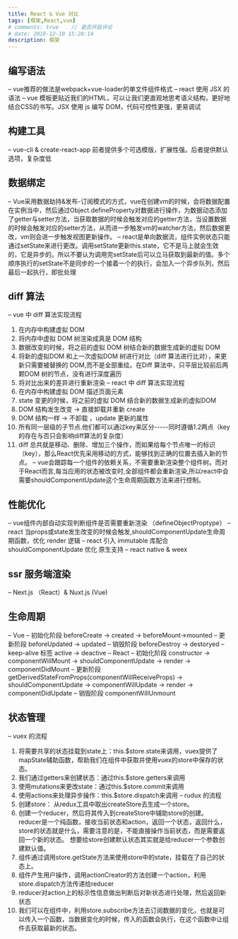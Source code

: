 ```yaml
---
title: React & Vue 对比
tags: [框架,React,vue]
# comments: true    // 是否开启评论
# date: 2018-12-10 15:28:14
description: 框架
---
```

## 编写语法
–	vue推荐的做法是webpack+vue-loader的单文件组件格式
–	react 使用 JSX 的语法
–	 vue 模板更贴近我们的HTML，可以让我们更直观地思考语义结构，更好地结合CSS的书写。JSX 使用 js 编写 DOM，代码可控性更强，更易调试
## 构建工具
–	vue-cli & create-react-app 前者提供多个可选模版，扩展性强。后者提供默认选项，复杂度低
## 数据绑定
–	Vue采用数据劫持&发布-订阅模式的方式，vue在创建vm的时候，会将数据配置在实例当中，然后通过Object.defineProperty对数据进行操作，为数据动态添加了getter与setter方法，当获取数据的时候会触发对应的getter方法，当设置数据的时候会触发对应的setter方法，从而进一步触发vm的watcher方法，然后数据更改，vm则会进一步触发视图更新操作。
–	react是单向数据流，组件实例状态只能通过setState来进行更改。调用setState更新this.state，它不是马上就会生效的，它是异步的。所以不要认为调用完setState后可以立马获取到最新的值。多个顺序执行的setState不是同步的一个接着一个的执行，会加入一个异步队列，然后最后一起执行，即批处理
## diff 算法
–	vue 中 diff 算法实现流程
  1.	在内存中构建虚拟 DOM
  2.	将内存中虚拟 DOM 树渲染成真是 DOM 结构
  3.	数据改变的时候，将之前的虚拟 DOM 树结合新的数据生成新的虚拟 DOM
  4.	将新的虚拟DOM 和上一次虚拟DOM 树进行对比（diff 算法进行比对），来更新只需要被替换的 DOM,而不是全部重绘。在Diff 算法中，只平层比较前后两颗DOM 树的节点，没有进行深度遍历
  5.	将对比出来的差异进行重新渲染
–	react 中 diff 算法实现流程
  1.	在内存中构建虚拟 DOM 描述页面元素
  2.	state 变更的时候，将之前的虚拟 DOM 结合新的数据生成新的虚拟DOM
  3.	DOM 结构发生改变 → 直接卸载并重新 create
  4.	DOM 结构一样 → 不卸载 ，update 更新的属性
  5.	所有同一层级的子节点.他们都可以通过key来区分-----同时遵循1.2两点（key的存在与否只会影响diff算法的复杂度）
  6.	diff 总共就是移动、删除、增加三个操作，而如果给每个节点唯一的标识（key），那么React优先采用移动的方式，能够找到正确的位置去插入新的节点。
–	vue会跟踪每一个组件的依赖关系，不需要重新渲染整个组件树。而对于React而言,每当应用的状态被改变时,全部组件都会重新渲染,所以react中会需要shouldComponentUpdate这个生命周期函数方法来进行控制。
## 性能优化
–	vue组件内部自动实现判断组件是否需要重新渲染 （defineObjectProptype）
–	react 当props或state发生改变的时候会触发,shouldComponentUpdate生命周期函数，优化 render 逻辑
–	react 引入 immutable 库配合 shouldComponentUpdate 优化
原生支持
–	react native & weex
## ssr 服务端渲染
–	Next.js （React）& Nuxt.js (Vue)
## 生命周期
–	Vue
–	初始化阶段 beforeCreate → created → beforeMount→mounted
–	更新阶段 beforeUpdated → updated
–	销毁阶段 beforeDestroy → destoryed
–	keep-alive 标签 active → deactive
–	React
–	初始化阶段 constructor → componentWillMount → shouldComponentUpdate → render → componentDidMount
–	更新阶段 getDerivedStateFromProps(componentWillReceiveProps) → shouldComponentUpdate → componentWillUpdate → render → componentDidUpdate
–	销毁阶段 componentWillUnmount
## 状态管理
–	vuex 的流程
1.	将需要共享的状态挂载到state上：this.$store.state来调用，vuex提供了mapState辅助函数，帮助我们在组件中获取并使用vuex的store中保存的状态。
2.	我们通过getters来创建状态：通过this.$store.getters来调用
3.	使用mutations来更改state：通过this.$store.commit来调用
4.	使用actions来处理异步操作：this.$store.dispatch来调用
–	rudux 的流程
1.	创建store： 从redux工具中取出createStore去生成一个store。
2.	创建一个reducer，然后将其传入到createStore中辅助store的创建。 reducer是一个纯函数，接收当前状态和action，返回一个状态，返回什么，store的状态就是什么，需要注意的是，不能直接操作当前状态，而是需要返回一个新的状态。 想要给store创建默认状态其实就是给reducer一个参数创建默认值。
3.	组件通过调用store.getState方法来使用store中的state，挂载在了自己的状态上。
4.	组件产生用户操作，调用actionCreator的方法创建一个action，利用store.dispatch方法传递给reducer
5.	reducer对action上的标示性信息做出判断后对新状态进行处理，然后返回新状态
6.	我们可以在组件中，利用store.subscribe方法去订阅数据的变化，也就是可以传入一个函数，当数据变化的时候，传入的函数会执行，在这个函数中让组件去获取最新的状态。

